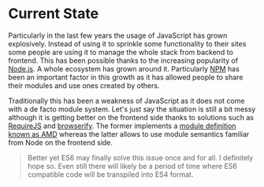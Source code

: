 # Current State

Particularly in the last few years the usage of JavaScript has grown explosively. Instead of using it to sprinkle some functionality to their sites some people are using it to manage the whole stack from backend to frontend. This has been possible thanks to the increasing popularity of [Node.js](http://nodejs.org/). A whole ecosystem has grown around it. Particularly [NPM](https://npmjs.org/) has been an important factor in this growth as it has allowed people to share their modules and use ones created by others.

Traditionally this has been a weakness of JavaScript as it does not come with a de facto module system. Let's just say the situation is still a bit messy although it is getting better on the frontend side thanks to solutions such as [RequireJS](http://requirejs.org/) and [browserify](https://github.com/substack/node-browserify). The former implements a [module definition known as AMD](http://requirejs.org/docs/whyamd.html) whereas the latter allows to use module semantics familiar from Node on the frontend side.

> Better yet ES6 may finally solve this issue once and for all. I definitely hope so. Even still there will likely be a period of time where ES6 compatible code will be transpiled into ES4 format.

